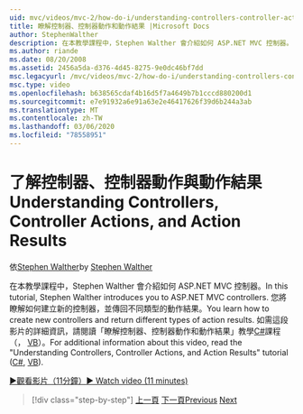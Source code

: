 ```yaml
---
uid: mvc/videos/mvc-2/how-do-i/understanding-controllers-controller-actions-and-action-results
title: 瞭解控制器、控制器動作和動作結果 |Microsoft Docs
author: StephenWalther
description: 在本教學課程中，Stephen Walther 會介紹如何 ASP.NET MVC 控制器。 您將瞭解如何建立新的控制器，並傳回不同類型的動作 res 。
ms.author: riande
ms.date: 08/20/2008
ms.assetid: 2456a5da-d376-4d45-8275-9e0dc46bf7dd
msc.legacyurl: /mvc/videos/mvc-2/how-do-i/understanding-controllers-controller-actions-and-action-results
msc.type: video
ms.openlocfilehash: b638565cdaf4b16d5f7a4649b7b1cccd880200d1
ms.sourcegitcommit: e7e91932a6e91a63e2e46417626f39d6b244a3ab
ms.translationtype: MT
ms.contentlocale: zh-TW
ms.lasthandoff: 03/06/2020
ms.locfileid: "78558951"
---
```

# <a name="understanding-controllers-controller-actions-and-action-results"></a><span data-ttu-id="d1db5-104">了解控制器、控制器動作與動作結果</span><span class="sxs-lookup"><span data-stu-id="d1db5-104">Understanding Controllers, Controller Actions, and Action Results</span></span>

<span data-ttu-id="d1db5-105">依[Stephen Walther](https://github.com/StephenWalther)</span><span class="sxs-lookup"><span data-stu-id="d1db5-105">by [Stephen Walther](https://github.com/StephenWalther)</span></span>

<span data-ttu-id="d1db5-106">在本教學課程中，Stephen Walther 會介紹如何 ASP.NET MVC 控制器。</span><span class="sxs-lookup"><span data-stu-id="d1db5-106">In this tutorial, Stephen Walther introduces you to ASP.NET MVC controllers.</span></span> <span data-ttu-id="d1db5-107">您將瞭解如何建立新的控制器，並傳回不同類型的動作結果。</span><span class="sxs-lookup"><span data-stu-id="d1db5-107">You learn how to create new controllers and return different types of action results.</span></span> <span data-ttu-id="d1db5-108">如需這段影片的詳細資訊，請閱讀「瞭解控制器、控制器動作和動作結果」教學[C#](../../../overview/older-versions-1/controllers-and-routing/aspnet-mvc-controllers-overview-cs.md)課程（， [VB](../../../overview/older-versions-1/controllers-and-routing/asp-net-mvc-controller-overview-vb.md)）。</span><span class="sxs-lookup"><span data-stu-id="d1db5-108">For additional information about this video, read the "Understanding Controllers, Controller Actions, and Action Results" tutorial ([C#](../../../overview/older-versions-1/controllers-and-routing/aspnet-mvc-controllers-overview-cs.md), [VB](../../../overview/older-versions-1/controllers-and-routing/asp-net-mvc-controller-overview-vb.md)).</span></span>

[<span data-ttu-id="d1db5-109">&#9654;觀看影片（11分鐘）</span><span class="sxs-lookup"><span data-stu-id="d1db5-109">&#9654; Watch video (11 minutes)</span></span>](https://channel9.msdn.com/Blogs/ASP-NET-Site-Videos/understanding-controllers-controller-actions-and-action-results)

> [!div class="step-by-step"]
> <span data-ttu-id="d1db5-110">[上一頁](aspnet-mvc-controller-overview.md)
> [下一頁](understanding-views-view-data-and-html-helpers.md)</span><span class="sxs-lookup"><span data-stu-id="d1db5-110">[Previous](aspnet-mvc-controller-overview.md)
[Next](understanding-views-view-data-and-html-helpers.md)</span></span>
